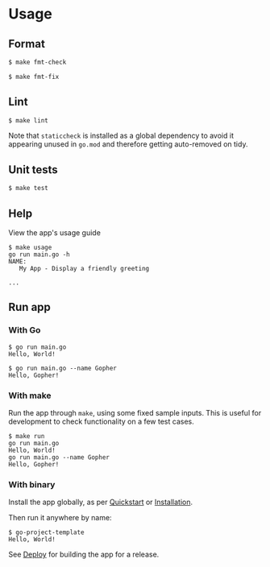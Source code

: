 # Usage


## Format

```sh
$ make fmt-check
```

```sh
$ make fmt-fix
```


## Lint

```sh
$ make lint
```

Note that `staticcheck` is installed as a global dependency to avoid it appearing unused in `go.mod` and therefore getting auto-removed on tidy.


## Unit tests

```sh
$ make test
```


## Help

View the app's usage guide

```console
$ make usage
go run main.go -h
NAME:
   My App - Display a friendly greeting

...
```


## Run app

### With Go

```console
$ go run main.go
Hello, World!
```

```console
$ go run main.go --name Gopher
Hello, Gopher!
```

### With make

Run the app through `make`, using some fixed sample inputs. This is useful for development to check functionality on a few test cases.

```console
$ make run
go run main.go
Hello, World!
go run main.go --name Gopher
Hello, Gopher!
```

### With binary

Install the app globally, as per [Quickstart](quickstart.md) or [Installation](installation.md).

Then run it anywhere by name:

```console
$ go-project-template
Hello, World!
```

See [Deploy](deploy.md) for building the app for a release.
